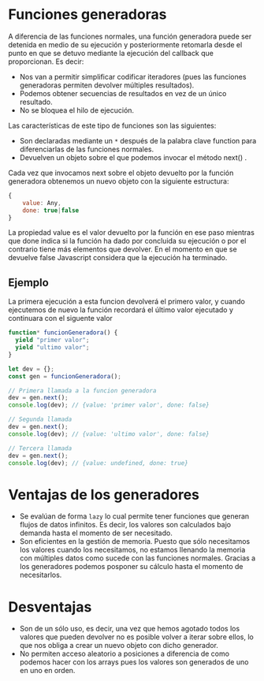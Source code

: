 # Funciones generadoras

A diferencia de las funciones normales, una función generadora puede ser detenida en medio de su ejecución y posteriormente retomarla desde el punto en que se detuvo mediante la ejecución del callback que proporcionan. Es decir:

- Nos van a permitir simplificar codificar iteradores (pues las funciones generadoras permiten devolver múltiples resultados).
- Podemos obtener secuencias de resultados en vez de un único resultado.
- No se bloquea el hilo de ejecución.

Las características de este tipo de funciones son las siguientes:

- Son declaradas mediante un `*` después de la palabra clave function para diferenciarlas de las funciones normales.
- Devuelven un objeto sobre el que podemos invocar el método next() .

Cada vez que invocamos next sobre el objeto devuelto por la función generadora obtenemos un nuevo objeto con la siguiente estructura:

```js
{
    value: Any,
    done: true|false
}
```

La propiedad value es el valor devuelto por la función en ese paso mientras que done indica si la función ha dado por concluida su ejecución o por el contrario tiene más elementos que devolver. En el momento en que se devuelve false Javascript considera que la ejecución ha terminado.

## Ejemplo

La primera ejecución a esta funcion devolverá el primero valor, y cuando ejecutemos de nuevo la función recordará el último valor ejecutado y continuara con el siguente valor

```js
function* funcionGeneradora() {
  yield "primer valor";
  yield "ultimo valor";
}

let dev = {};
const gen = funcionGeneradora();

// Primera llamada a la funcion generadora
dev = gen.next();
console.log(dev); // {value: 'primer valor', done: false}

// Segunda llamada
dev = gen.next();
console.log(dev); // {value: 'ultimo valor', done: false}

// Tercera llamada
dev = gen.next();
console.log(dev); // {value: undefined, done: true}
```

# Ventajas de los generadores

- Se evalúan de forma `lazy` lo cual permite tener funciones que generan flujos de datos infinitos. Es decir, los valores son calculados bajo demanda hasta el momento de ser necesitado.
- Son eficientes en la gestión de memoria. Puesto que sólo necesitamos los valores cuando los necesitamos, no estamos llenando la memoria con múltiples datos como sucede con las funciones normales. Gracias a los generadores podemos posponer su cálculo hasta el momento de necesitarlos.

# Desventajas

- Son de un sólo uso, es decir, una vez que hemos agotado todos los valores que pueden devolver no es posible volver a iterar sobre ellos, lo que nos obliga a crear un nuevo objeto con dicho generador.
- No permiten acceso aleatorio a posiciones a diferencia de como podemos hacer con los arrays pues los valores son generados de uno en uno en orden.
